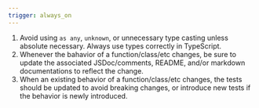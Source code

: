 ```yaml
---
trigger: always_on
---
```


1. Avoid using `as any`, `unknown`, or unnecessary type casting unless absolute necessary. Always use types correctly in TypeScript.
2. Whenever the bahavior of a function/class/etc changes, be sure to update the associated JSDoc/comments, README, and/or markdown documentations to reflect the change.
3. When an existing behavior of a function/class/etc changes, the tests should be updated to avoid breaking changes, or introduce new tests if the behavior is newly introduced.
